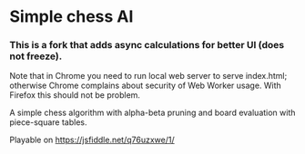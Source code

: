 # Simple chess AI

### This is a fork that adds async calculations for better UI (does not freeze).

Note that in Chrome you need to run local web server to serve index.html; otherwise Chrome complains about security of Web Worker usage. With Firefox this should not be problem. 

A simple chess algorithm with alpha-beta pruning and board evaluation with piece-square tables.

Playable on https://jsfiddle.net/q76uzxwe/1/
